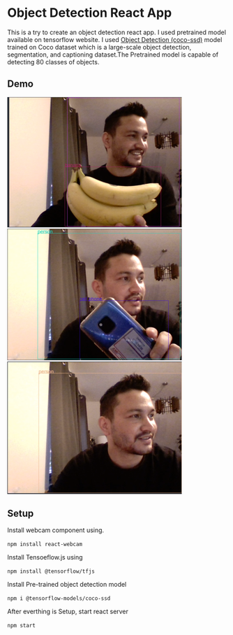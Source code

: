 
# Object Detection React App

This is a try to create an object detection react app. I used pretrained
 model available on tensorflow website. I used [Object Detection (coco-ssd)](https://www.npmjs.com/package/@tensorflow-models/coco-ssd)
 model trained on Coco dataset which is a large-scale object detection, 
 segmentation, and captioning dataset.The Pretrained model is capable of detecting 80 classes of objects. 


## Demo
<img src="Images/banana.png" width="400">
<img src="Images/mobile.png" width="400">
<img src="Images/person.png" width="400">



## Setup
Install webcam component using.

`npm install react-webcam`

Install Tensoeflow.js using

`npm install @tensorflow/tfjs`

Install Pre-trained object detection model

`npm i @tensorflow-models/coco-ssd`

After everthing is Setup, start react server 

`npm start`



